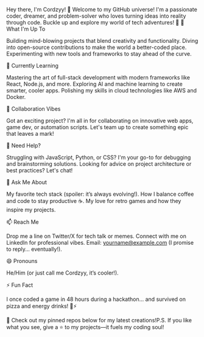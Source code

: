 Hey there, I'm Cordzyy! 🚀
Welcome to my GitHub universe! I'm a passionate coder, dreamer, and problem-solver who loves turning ideas into reality through code. Buckle up and explore my world of tech adventures! 🌌
🔭 What I'm Up To

Building mind-blowing projects that blend creativity and functionality.
Diving into open-source contributions to make the world a better-coded place.
Experimenting with new tools and frameworks to stay ahead of the curve.

🌱 Currently Learning

Mastering the art of full-stack development with modern frameworks like React, Node.js, and more.
Exploring AI and machine learning to create smarter, cooler apps.
Polishing my skills in cloud technologies like AWS and Docker.

👯 Collaboration Vibes

Got an exciting project? I'm all in for collaborating on innovative web apps, game dev, or automation scripts.
Let's team up to create something epic that leaves a mark!

🤔 Need Help?

Struggling with JavaScript, Python, or CSS? I'm your go-to for debugging and brainstorming solutions.
Looking for advice on project architecture or best practices? Let's chat!

💬 Ask Me About

My favorite tech stack (spoiler: it’s always evolving!).
How I balance coffee and code to stay productive ☕.
My love for retro games and how they inspire my projects.

📫 Reach Me

Drop me a line on Twitter/X for tech talk or memes.
Connect with me on LinkedIn for professional vibes.
Email: yourname@example.com (I promise to reply... eventually!).

😄 Pronouns

He/Him (or just call me Cordzyy, it’s cooler!).

⚡ Fun Fact

I once coded a game in 48 hours during a hackathon... and survived on pizza and energy drinks! 🍕⚡


🌟 Check out my pinned repos below for my latest creations!P.S. If you like what you see, give a ⭐ to my projects—it fuels my coding soul!
